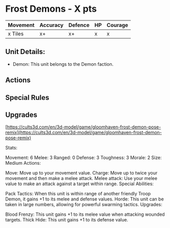 # Frost Demons  - X pts

|Movement | Accuracy | Defence | HP | Courage |
| ------ | ------ | ------ | ------ | ------ |
| x Tiles | x+ | x+ | x | x |

## Unit Details:
- Demon: This unit belongs to the Demon faction.


## Actions

## Special Rules

## Upgrades

[https://cults3d.com/en/3d-model/game/gloomhaven-frost-demon-pose-remix](https://cults3d.com/en/3d-model/game/gloomhaven-frost-demon-pose-remix)

Stats:

Movement: 6
Melee: 3
Ranged: 0
Defense: 3
Toughness: 3
Morale: 2
Size: Medium
Actions:

Move: Move up to your movement value.
Charge: Move up to twice your movement and then make a melee attack.
Melee attack: Use your melee value to make an attack against a target within range.
Special Abilities:

Pack Tactics: When this unit is within range of another friendly Troop Demon, it gains +1 to its melee and defense values.
Horde: This unit can be taken in large numbers, allowing for powerful swarming tactics.
Upgrades:

Blood Frenzy: This unit gains +1 to its melee value when attacking wounded targets.
Thick Hide: This unit gains +1 to its defense value.
